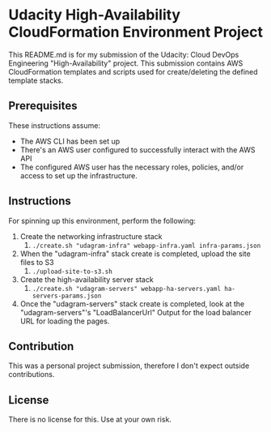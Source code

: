 # Udacity High-Availability CloudFormation Environment Project
This README.md is for my submission of the Udacity: Cloud DevOps Engineering "High-Availability" project.
This submission contains AWS CloudFormation templates and scripts used for create/deleting the defined template stacks.

## Prerequisites
These instructions assume:
- The AWS CLI has been set up
- There's an AWS user configured to successfully interact with the AWS API
- The configured AWS user has the necessary roles, policies, and/or access to set up the infrastructure. 

## Instructions

For spinning up this environment, perform the following:

1. Create the networking infrastructure stack
    1. `./create.sh "udagram-infra" webapp-infra.yaml infra-params.json`
1. When the "udagram-infra" stack create is completed, upload the site files to S3
    1. `./upload-site-to-s3.sh`
1. Create the high-availability server stack
    1. `./create.sh "udagram-servers" webapp-ha-servers.yaml ha-servers-params.json`
1. Once the "udagram-servers" stack create is completed, look at the "udagram-servers"'s "LoadBalancerUrl" Output for
the load balancer URL for loading the pages. 

## Contribution
This was a personal project submission, therefore I don't expect outside contributions.

## License
There is no license for this. Use at your own risk.